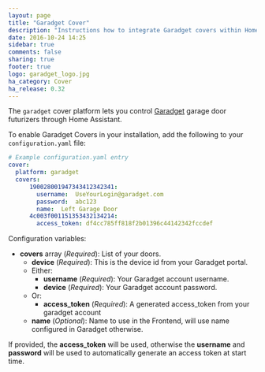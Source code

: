 ```yaml
---
layout: page
title: "Garadget Cover"
description: "Instructions how to integrate Garadget covers within Home Assistant."
date: 2016-10-24 14:25
sidebar: true
comments: false
sharing: true
footer: true
logo: garadget_logo.jpg
ha_category: Cover
ha_release: 0.32
---
```



The `garadget` cover platform lets you control [Garadget](http://www.garadget.com/) garage door futurizers through Home Assistant.

To enable Garadget Covers in your installation, add the following to your `configuration.yaml` file:

```yaml
# Example configuration.yaml entry
cover:
  platform: garadget
  covers:
      190028001947343412342341:
        username:  UseYourLogin@garadget.com
        password:  abc123
        name:  Left Garage Door
      4c003f001151353432134214:
        access_token: df4cc785ff818f2b01396c44142342fccdef
```

Configuration variables:

- **covers** array (*Required*): List of your doors.
  - **device**  (*Required*): This is the device id from your Garadget portal.
  - Either:
    - **username** (*Required*): Your Garadget account username.
    - **device**   (*Required*): Your Garadget account password.
  - Or: 
    - **access_token**   (*Required*): A generated access_token from your garadget account
  - **name** (*Optional*): Name to use in the Frontend, will use name configured in Garadget otherwise.


If provided, the **access_token** will be used, otherwise the **username** and **password** will be used to automatically generate an access token at start time.
